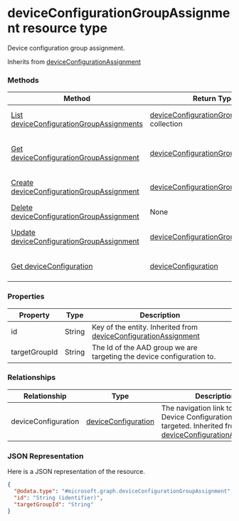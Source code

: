 # deviceConfigurationGroupAssignment resource type

Device configuration group assignment.

Inherits from [deviceConfigurationAssignment](../resources/deviceConfigurationAssignment.md)

### Methods
|Method|Return Type|Description|
|---|---|---|
|[List deviceConfigurationGroupAssignments](../api/deviceConfigurationGroupAssignment_list.md)|[deviceConfigurationGroupAssignment](../resources/deviceConfigurationGroupAssignment.md) collection|List properties and relationships of the [deviceConfigurationGroupAssignment](../resources/deviceConfigurationGroupAssignment.md) objects.|
|[Get deviceConfigurationGroupAssignment](../api/deviceConfigurationGroupAssignment_get.md)|[deviceConfigurationGroupAssignment](../resources/deviceConfigurationGroupAssignment.md)|Read properties and relationships of the [deviceConfigurationGroupAssignment](../resources/deviceConfigurationGroupAssignment.md) object.|
|[Create deviceConfigurationGroupAssignment](../api/deviceConfigurationGroupAssignment_create.md)|[deviceConfigurationGroupAssignment](../resources/deviceConfigurationGroupAssignment.md)|Create a new [deviceConfigurationGroupAssignment](../resources/deviceConfigurationGroupAssignment.md) object.|
|[Delete deviceConfigurationGroupAssignment](../api/deviceConfigurationGroupAssignment_delete.md)|None|Deletes a [deviceConfigurationGroupAssignment](../resources/deviceConfigurationGroupAssignment.md).|
|[Update deviceConfigurationGroupAssignment](../api/deviceConfigurationGroupAssignment_update.md)|[deviceConfigurationGroupAssignment](../resources/deviceConfigurationGroupAssignment.md)|Update the properties of a [deviceConfigurationGroupAssignment](../resources/deviceConfigurationGroupAssignment.md) object.|
|[Get deviceConfiguration](../api/deviceConfigurationGroupAssignment_get_deviceConfiguration.md)|[deviceConfiguration](../resources/deviceConfiguration.md)|Get the [deviceConfiguration](../resources/deviceConfiguration.md) from the deviceConfiguration navigation property.|

### Properties
|Property|Type|Description|
|---|---|---|
|id|String|Key of the entity. Inherited from [deviceConfigurationAssignment](../resources/deviceConfigurationAssignment.md)|
|targetGroupId|String|The Id of the AAD group we are targeting the device configuration to.|

### Relationships
|Relationship|Type|Description|
|---|---|---|
|deviceConfiguration|[deviceConfiguration](../resources/deviceConfiguration.md)|The navigation link to the Device Configuration being targeted. Inherited from [deviceConfigurationAssignment](deviceConfigurationAssignment.md)|

### JSON Representation
Here is a JSON representation of the resource.
<!-- {
  "blockType": "resource",
  "keyProperty": "id",
  "@odata.type": "microsoft.graph.deviceConfigurationGroupAssignment"
}
-->
```json
{
  "@odata.type": "#microsoft.graph.deviceConfigurationGroupAssignment",
  "id": "String (identifier)",
  "targetGroupId": "String"
}
```

